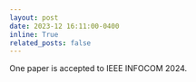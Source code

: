 ```yaml
---
layout: post
date: 2023-12 16:11:00-0400
inline: True
related_posts: false
---
```

One paper is accepted to IEEE INFOCOM 2024.
